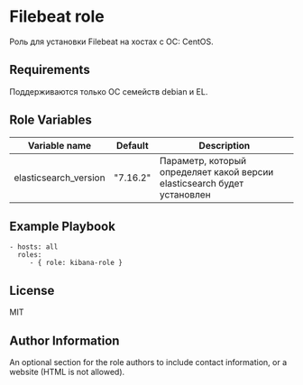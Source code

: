 Filebeat role
=========

Роль для установки Filebeat на хостах с ОС: CentOS.

Requirements
------------

Поддерживаются только ОС семейств debian и EL.

Role Variables
--------------

| Variable name | Default | Description |
|-----------------------|----------|-------------------------|
| elasticsearch_version | "7.16.2" | Параметр, который определяет какой версии elasticsearch будет установлен |

Example Playbook
----------------

    - hosts: all
      roles:
         - { role: kibana-role }

License
-------

MIT

Author Information
------------------

An optional section for the role authors to include contact information, or a website (HTML is not allowed).
